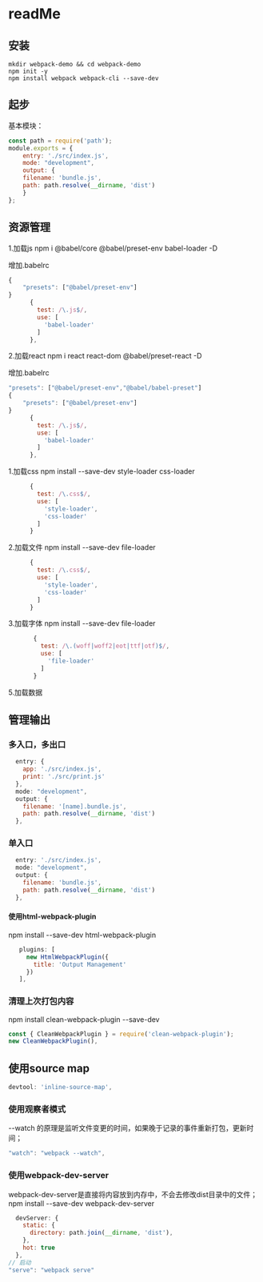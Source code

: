 # readMe

## 安装

    mkdir webpack-demo && cd webpack-demo
    npm init -y
    npm install webpack webpack-cli --save-dev

## 起步

基本模块：

```js
const path = require('path');
module.exports = {
    entry: './src/index.js',
    mode: "development",
    output: {
    filename: 'bundle.js',
    path: path.resolve(__dirname, 'dist')
    }
};
```

## 资源管理

1.加载js
npm i @babel/core @babel/preset-env babel-loader -D

增加.babelrc

```js
{
    "presets": ["@babel/preset-env"]
}
      {
        test: /\.js$/,
        use: [
          'babel-loader'
        ]
      },
```

2.加载react
npm i react react-dom @babel/preset-react -D

增加.babelrc

```js
"presets": ["@babel/preset-env","@babel/babel-preset"]
{
    "presets": ["@babel/preset-env"]
}
      {
        test: /\.js$/,
        use: [
          'babel-loader'
        ]
      },
```

1.加载css
    npm install --save-dev style-loader css-loader

```js
      {
        test: /\.css$/,
        use: [
          'style-loader',
          'css-loader'
        ]
      }
```

2.加载文件
    npm install --save-dev file-loader

```js
      {
        test: /\.css$/,
        use: [
          'style-loader',
          'css-loader'
        ]
      }
```

3.加载字体
    npm install --save-dev file-loader

```js
       {
         test: /\.(woff|woff2|eot|ttf|otf)$/,
         use: [
           'file-loader'
         ]
       }
```

5.加载数据

## 管理输出

### 多入口，多出口

```js
  entry: {
    app: './src/index.js',
    print: './src/print.js'
  },
  mode: "development",
  output: {
    filename: '[name].bundle.js',
    path: path.resolve(__dirname, 'dist')
  },
```

### 单入口

```js
  entry: './src/index.js',
  mode: "development",
  output: {
    filename: 'bundle.js',
    path: path.resolve(__dirname, 'dist')
  },
```

#### 使用html-webpack-plugin

npm install --save-dev html-webpack-plugin

```js
   plugins: [
     new HtmlWebpackPlugin({
       title: 'Output Management'
     })
   ],
```

### 清理上次打包内容

npm install clean-webpack-plugin --save-dev

```js
const { CleanWebpackPlugin } = require('clean-webpack-plugin');
new CleanWebpackPlugin(),
```

## 使用source map

```js
devtool: 'inline-source-map',
```

### 使用观察者模式

--watch 的原理是监听文件变更的时间，如果晚于记录的事件重新打包，更新时间；

 ```js
"watch": "webpack --watch",
```

### 使用webpack-dev-server

webpack-dev-server是直接将内容放到内存中，不会去修改dist目录中的文件；
npm install --save-dev webpack-dev-server

```js
  devServer: {
    static: {
      directory: path.join(__dirname, 'dist'),
    },
    hot: true
  },
// 启动
"serve": "webpack serve"
```
